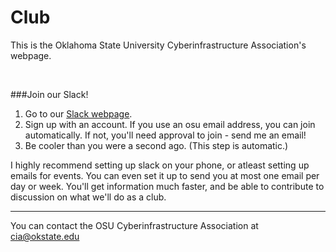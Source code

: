 # Club
This is the Oklahoma State University Cyberinfrastructure Association's webpage.  

&nbsp;  

###Join our Slack!  
1. Go to our [Slack webpage](http://osucia.slack.com).
2. Sign up with an account. If you use an osu email address, you can join automatically. If not, you'll need approval to join - send me an email!
3. Be cooler than you were a second ago. (This step is automatic.)

I highly recommend setting up slack on your phone, or atleast setting up emails for events. You can even set it up to send you at most one email per day or week. You'll get information much faster, and be able to contribute to discussion on what we'll do as a club.

------------------

You can contact the OSU Cyberinfrastructure Association at cia@okstate.edu
